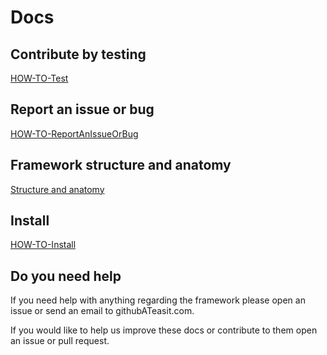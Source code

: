 # Docs

## Contribute by testing

[HOW-TO-Test](https://github.com/easitab/EasitManagementFramework/blob/development/docs/HOW-TO-Test.md)

## Report an issue or bug

[HOW-TO-ReportAnIssueOrBug](https://github.com/easitab/EasitManagementFramework/blob/development/docs/HOW-TO-ReportAnIssueOrBug.md)

## Framework structure and anatomy

[Structure and anatomy](https://github.com/easitab/EasitManagementFramework/blob/development/docs/structureAndAnatomy.md)

## Install

[HOW-TO-Install](https://github.com/easitab/EasitManagementFramework/blob/development/docs/HOW-TO-Install.md)

## Do you need help

If you need help with anything regarding the framework please open an issue or send an email to githubATeasit.com.

If you would like to help us improve these docs or contribute to them open an issue or pull request.
